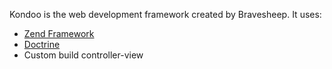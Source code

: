 Kondoo is the web development framework created by Bravesheep. It uses:

* [Zend Framework](http://framework.zend.com/)
* [Doctrine](http://www.doctrine-project.org/)
* Custom build controller-view

